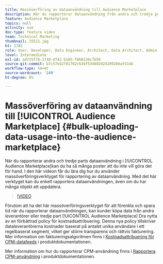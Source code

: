 ```yaml
---
title: Massöverföring av dataanvändning till Audience Marketplace
description: När du rapporterar dataanvändning från andra och tredje part i Audience Marketplace kan det finnas tillräckligt många poster för att du inte vill göra det för hand. I den här videon får du lära dig hur du använder satsöverföringsverktyget för rapportering av dataanvändning, så att du enkelt kan rapportera din dataanvändning, även om du har många objekt att uppdatera.
feature: Audience Marketplace
topics: null
activity: use
doc-type: feature video
team: Technical Marketing
thumbnail: 25521.jpg
kt: 1782
role: User, Developer, Data Engineer, Architect, Data Architect, Admin, Leader
level: Intermediate
exl-id: ad725f78-1730-4f42-b185-f868120c7b50
source-git-commit: b7c57e42f81762c634f534602d242092b6af414b
workflow-type: tm+mt
source-wordcount: '249'
ht-degree: 0%

---
```


# Massöverföring av dataanvändning till [!UICONTROL Audience Marketplace] {#bulk-uploading-data-usage-into-the-audience-marketplace}

När du rapporterar andra och tredje parts dataanvändning i [!UICONTROL Audience Marketplace]kan du ha så många poster att du inte vill göra det för hand. I den här videon får du lära dig hur du använder massöverföringsverktyget för rapportering av dataanvändning. Med det här verktyget kan du enkelt rapportera dataanvändningen, även om du har många objekt att uppdatera.

>[!VIDEO](https://video.tv.adobe.com/v/25521/?quality=12)

Förutom att ha det här massöverföringsverktyget för att förenkla och spara tid när du rapporterar dataanvändningen, kan kunder köpa data från andra leverantörer eller tredje part [!UICONTROL Audience Marketplace] Dra nytta av en förbättrad policy för kostnadsattribuering. Denna nya policy tillskriver dataleverantörerna kostnader baserat på antalet unika användare i ett regelbaserat segment, vilket ger större transparens och rättvis fakturering.
Mer information om faktureringsalgoritmen finns i [Kostnadsattribuering för CPM-datafeeds](https://experiencecloud.adobe.com/resources/help/en_US/aam/marketplace_cpm_billing.html) i produktdokumentationen.

Mer information om hur du rapporterar CPM-användning finns i [Rapportera CPM-användning](https://experiencecloud.adobe.com/resources/help/en_US/aam/t_marketplace_report_cpm_usage.html) i produktdokumentationen.
